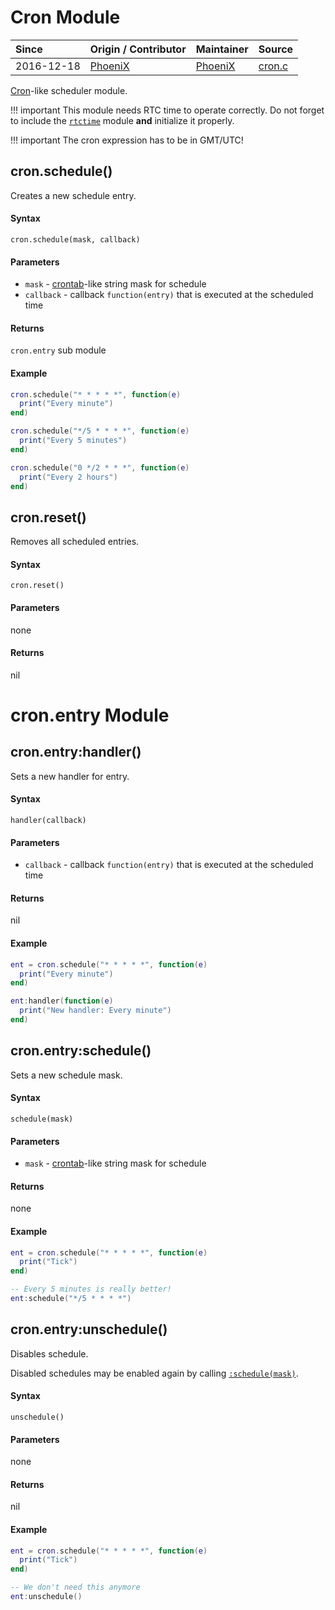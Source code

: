 # Cron Module
| Since  | Origin / Contributor  | Maintainer  | Source  |
| :----- | :-------------------- | :---------- | :------ |
| 2016-12-18 | [PhoeniX](https://github.com/djphoenix) | [PhoeniX](https://github.com/djphoenix) | [cron.c](../../app/modules/cron.c)|

[Cron](https://en.wikipedia.org/wiki/Cron)-like scheduler module.

!!! important
    This module needs RTC time to operate correctly. Do not forget to include the [`rtctime`](rtctime.md) module **and** initialize it properly.

!!! important
    The cron expression has to be in GMT/UTC!

## cron.schedule()

Creates a new schedule entry.

#### Syntax
`cron.schedule(mask, callback)`

#### Parameters
- `mask` - [crontab](https://en.wikipedia.org/wiki/Cron#Overview)-like string mask for schedule
- `callback` - callback `function(entry)` that is executed at the scheduled time

#### Returns
`cron.entry` sub module

#### Example

```lua
cron.schedule("* * * * *", function(e)
  print("Every minute")
end)

cron.schedule("*/5 * * * *", function(e)
  print("Every 5 minutes")
end)

cron.schedule("0 */2 * * *", function(e)
  print("Every 2 hours")
end)
```

## cron.reset()

Removes all scheduled entries.

#### Syntax
`cron.reset()`

#### Parameters
none

#### Returns
nil

# cron.entry Module

## cron.entry:handler()

Sets a new handler for entry.

#### Syntax
`handler(callback)`

#### Parameters
- `callback` - callback `function(entry)` that is executed at the scheduled time

#### Returns
nil

#### Example

```lua
ent = cron.schedule("* * * * *", function(e)
  print("Every minute")
end)

ent:handler(function(e)
  print("New handler: Every minute")
end)
```

## cron.entry:schedule()

Sets a new schedule mask.

#### Syntax
`schedule(mask)`

#### Parameters
- `mask` - [crontab](https://en.wikipedia.org/wiki/Cron#Overview)-like string mask for schedule

#### Returns
none

#### Example

```lua
ent = cron.schedule("* * * * *", function(e)
  print("Tick")
end)

-- Every 5 minutes is really better!
ent:schedule("*/5 * * * *")
```

## cron.entry:unschedule()

Disables schedule.

Disabled schedules may be enabled again by calling [`:schedule(mask)`](cron.md#cronentryschedule).

#### Syntax
`unschedule()`

#### Parameters
none

#### Returns
nil

#### Example

```lua
ent = cron.schedule("* * * * *", function(e)
  print("Tick")
end)

-- We don't need this anymore
ent:unschedule()
```
